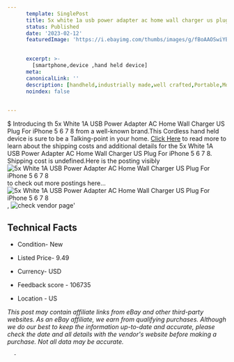 ```yaml
---
      template: SinglePost
      title: 5x white 1a usb power adapter ac home wall charger us plug for iphone 5 6 7 8
      status: Published
      date: '2023-02-12'
      featuredImage: 'https://i.ebayimg.com/thumbs/images/g/fBoAAOSwiYBgbfpX/s-l225.jpg'
       

      excerpt: >-
        [smartphone,device ,hand held device]
      meta:
      canonicalLink: ''
      description: [handheld,industrially made,well crafted,Portable,Mobile,Compact,Convenient,Lightweight,Maneuverable,Man-portable,Miniature,Carriable,Hand-held,Light,Holdable,Transportable,Mobile device,Pocket-sized,On-the-go,Wireless,Cordless,Compact size,Convenient size, smartphone,device ,hand held device]
      noindex: false
      

---
```

$
      Introducing th 5x White 1A USB Power Adapter AC Home Wall Charger US Plug For iPhone 5 6 7 8 from a well-known brand.This Cordless hand held device is sure to be a Talking-point in your home. [Click Here](https://www.ebay.com/itm/265115823350?hash=item3dba226cf6%3Ag%3AfBoAAOSwiYBgbfpX&mkevt=1&mkcid=1&mkrid=711-53200-19255-0&campid=%253CePNCampaignId%253E&customid=%253CreferenceId%253E&toolid=10049) to read more to learn about the shipping costs and additional details for the 5x White 1A USB Power Adapter AC Home Wall Charger US Plug For iPhone 5 6 7 8. Shipping cost is undefined.Here is the posting visibly ![5x White 1A USB Power Adapter AC Home Wall Charger US Plug For iPhone 5 6 7 8](https://i.ebayimg.com/thumbs/images/g/fBoAAOSwiYBgbfpX/s-l225.jpg) to check out more postings here... ![5x White 1A USB Power Adapter AC Home Wall Charger US Plug For iPhone 5 6 7 8](https://i.ebayimg.com/images/g/fBoAAOSwiYBgbfpX/s-l1600.jpg), ![check vendor page](https://origin-galleryplus.ebayimg.com/ws/web/265115823350_2_0_1/225x225.jpg,https://origin-galleryplus.ebayimg.com/ws/web/265115823350_3_0_1/225x225.jpg,https://origin-galleryplus.ebayimg.com/ws/web/265115823350_4_0_1/225x225.jpg,https://origin-galleryplus.ebayimg.com/ws/web/265115823350_5_0_1/225x225.jpg,https://origin-galleryplus.ebayimg.com/ws/web/265115823350_6_0_1/225x225.jpg,https://origin-galleryplus.ebayimg.com/ws/web/265115823350_7_0_1/225x225.jpg,https://origin-galleryplus.ebayimg.com/ws/web/265115823350_8_0_1/225x225.jpg)'

      

 ## Technical Facts 



     
      

 - Condition- New 


      

 - Listed Price- 9.49 


      

 - Currency- USD 


      

 - Feedback score - 106735 


      

 - Location - US 


      
      

 *_This post may contain affiliate links from eBay and other third-party websites. As an eBay affiliate, we earn from qualifying purchases. Although we do our best to keep the information up-to-date and accurate, please check the date and all details with the vendor's website before making a purchase. Not all data may be accurate._*




      -
